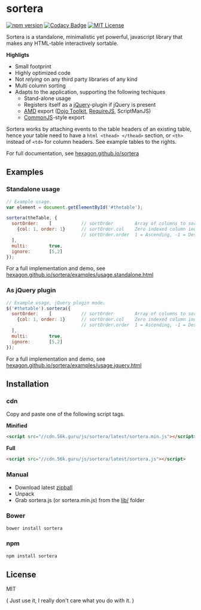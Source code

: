 # sortera

[![npm version](https://badge.fury.io/js/sortera.svg)](https://badge.fury.io/js/sortera)
[![Codacy Badge](https://api.codacy.com/project/badge/Grade/83e514f5a2224cd5b9e2dd868daafef3)](https://www.codacy.com/app/robinnilsson/sortera?utm_source=github.com&amp;utm_medium=referral&amp;utm_content=Hexagon/sortera&amp;utm_campaign=Badge_Grade)
[![MIT License](https://img.shields.io/badge/license-MIT-blue.svg)](https://img.shields.io/badge/license-MIT-blue.svg)

Sortera is a standalone, minimalistic yet powerful, javascript library that makes any HTML-table interactively sortable.

**Highligts**

 * Small footprint
 * Highly optimized code
 * Not _relying_ on any third party libraries of any kind
 * Multi column sorting
 * Adapts to the application, supporting the following techiques
    * Stand-alone usage
    * Registers itself as a [jQuery](https://jquery.com/)-plugin if jQuery is present
    * [AMD](https://en.wikipedia.org/wiki/Asynchronous_module_definition) export ([Dojo Toolkit](https://dojotoolkit.org), [RequireJS](http://requirejs.org/),  ScriptManJS)
    * [CommonJS](https://en.wikipedia.org/wiki/CommonJS)-style export

Sortera works by attaching events to the table headers of an existing table, hence your table need to have a ```html <thead> </thead>``` section, or ```<th>``` instead of ```<td>``` for column headers. See example tables to the rights.

For full documentation, see [hexagon.github.io/sortera](http://hexagon.github.io/sortera)

Examples
----

### Standalone usage

```javascript
// Example usage.
var element = document.getElementById('#thetable');

sortera(theTable, {
  sortOrder:    [           // sortOrder        Array of columns to sort
    {col: 1, order: 1}      // sortOrder.col    Zero indexed column index
                            // sortOrder.order  1 = Ascending, -1 = Descending
  ],    
  multi:        true,
  ignore:       [5,2]
});
```

For a full implementation and demo, see [hexagon.github.io/sortera/examples/usage.standalone.html](https://hexagon.github.io/sortera/examples/usage.standalone.html)


### As jQuery plugin

```javascript
// Example usage, jQuery plugin mode.
$('#thetable').sortera({
  sortOrder:    [           // sortOrder        Array of columns to sort
    {col: 1, order: 1}      // sortOrder.col    Zero indexed column index
                            // sortOrder.order  1 = Ascending, -1 = Descending
  ],    
  multi:        true,
  ignore:       [5,2]
});
```

For a full implementation and demo, see [hexagon.github.io/sortera/examples/usage.jquery.html](https://hexagon.github.io/sortera/examples/usage.jquery.html)


Installation
----

### cdn

Copy and paste one of the following script tags.

**Minified**

```html
<script src="//cdn.56k.guru/js/sortera/latest/sortera.min.js"></script>
```

**Full**

```html
<script src="//cdn.56k.guru/js/sortera/latest/sortera.js"></script>
```

### Manual

 * Download latest [zipball](http://github.com/Hexagon/sortera/zipball/master/)
 * Unpack
 * Grab sortera.js (or sortera.min.js) from the [lib/](/lib) folder

### Bower

```sh
bower install sortera
```

### npm

```sh
npm install sortera
```


License
----

MIT 

( Just use it, I really don't care what you do with it. )
